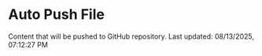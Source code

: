 # Auto Push File

Content that will be pushed to GitHub repository.
Last updated: 08/13/2025, 07:12:27 PM